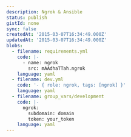```yaml
---
description: Ngrok & Ansible
status: publish
gistId: none
sync: false
createdAt: '2015-03-07T16:34:49.000Z'
updatedAt: '2015-03-07T16:34:49.000Z'
blobs:
  - filename: requirements.yml
    code: |-
      - name: ngrok
        src: mAAdhaTTah.ngrok
    language: yaml
  - filename: dev.yml
    code: '- { role: ngrok, tags: [ngrok] }'
    language: yaml
  - filename: group_vars/development
    code: |-
      ngrok:
        subdomain: domain
        token: your_token
    language: yaml
---
```


